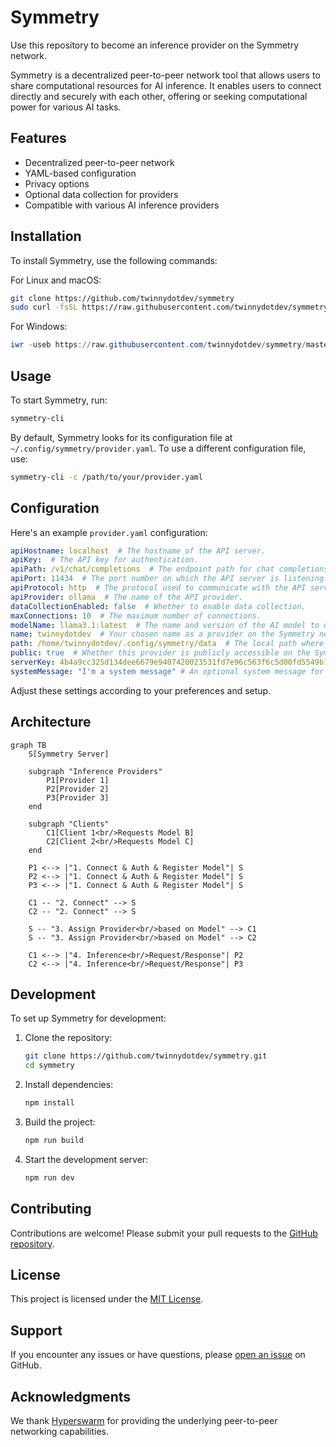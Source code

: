 # Symmetry

Use this repository to become an inference provider on the Symmetry network.

Symmetry is a decentralized peer-to-peer network tool that allows users to share computational resources for AI inference. It enables users to connect directly and securely with each other, offering or seeking computational power for various AI tasks.

## Features

- Decentralized peer-to-peer network
- YAML-based configuration
- Privacy options
- Optional data collection for providers
- Compatible with various AI inference providers

## Installation

To install Symmetry, use the following commands:

For Linux and macOS:


```bash
git clone https://github.com/twinnydotdev/symmetry
sudo curl -fsSL https://raw.githubusercontent.com/twinnydotdev/symmetry/master/install.sh | sudo sh
```

For Windows:
```powershell
iwr -useb https://raw.githubusercontent.com/twinnydotdev/symmetry/master/install.ps1 | iex
```

## Usage

To start Symmetry, run:

```bash
symmetry-cli
```

By default, Symmetry looks for its configuration file at `~/.config/symmetry/provider.yaml`. To use a different configuration file, use:

```bash
symmetry-cli -c /path/to/your/provider.yaml
```

## Configuration

Here's an example `provider.yaml` configuration:

```yaml
apiHostname: localhost  # The hostname of the API server.
apiKey:  # The API key for authentication.
apiPath: /v1/chat/completions  # The endpoint path for chat completions.
apiPort: 11434  # The port number on which the API server is listening.
apiProtocol: http  # The protocol used to communicate with the API server.
apiProvider: ollama  # The name of the API provider.
dataCollectionEnabled: false  # Whether to enable data collection.
maxConnections: 10  # The maximum number of connections.
modelName: llama3.1:latest  # The name and version of the AI model to use.
name: twinnydotdev  # Your chosen name as a provider on the Symmetry network.
path: /home/twinnydotdev/.config/symmetry/data  # The local path where Symmetry will store its configuration and data files.
public: true  # Whether this provider is publicly accessible on the Symmetry network.
serverKey: 4b4a9cc325d134dee6679e9407420023531fd7e96c563f6c5d00fd5549b77435  # The unique key for connecting to the Symmetry server.
systemMessage: "I'm a system message" # An optional system message for each conversation.
```

Adjust these settings according to your preferences and setup.

## Architecture

```mermaid
graph TB
    S[Symmetry Server]
    
    subgraph "Inference Providers"
        P1[Provider 1]
        P2[Provider 2]
        P3[Provider 3]
    end
    
    subgraph "Clients"
        C1[Client 1<br/>Requests Model B]
        C2[Client 2<br/>Requests Model C]
    end
    
    P1 <--> |"1. Connect & Auth & Register Model"| S
    P2 <--> |"1. Connect & Auth & Register Model"| S
    P3 <--> |"1. Connect & Auth & Register Model"| S
    
    C1 -- "2. Connect" --> S
    C2 -- "2. Connect" --> S
    
    S -- "3. Assign Provider<br/>based on Model" --> C1
    S -- "3. Assign Provider<br/>based on Model" --> C2
    
    C1 <--> |"4. Inference<br/>Request/Response"| P2
    C2 <--> |"4. Inference<br/>Request/Response"| P3
```

## Development

To set up Symmetry for development:

1. Clone the repository:
   ```bash
   git clone https://github.com/twinnydotdev/symmetry.git
   cd symmetry
   ```

2. Install dependencies:
   ```bash
   npm install
   ```

3. Build the project:
   ```bash
   npm run build
   ```

4. Start the development server:
   ```bash
   npm run dev
   ```

## Contributing

Contributions are welcome! Please submit your pull requests to the [GitHub repository](https://github.com/twinnydotdev/symmetry/pulls).

## License

This project is licensed under the [MIT License](https://github.com/twinnydotdev/symmetry/blob/master/LICENCE).

## Support

If you encounter any issues or have questions, please [open an issue](https://github.com/twinnydotdev/symmetry/issues) on GitHub.

## Acknowledgments

We thank [Hyperswarm](https://github.com/holepunchto/hyperswarm) for providing the underlying peer-to-peer networking capabilities.

